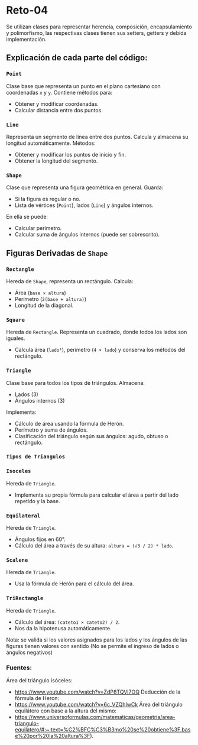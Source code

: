 # Reto-04
Se utilizan clases para representar herencia, composición, encapsulamiento y polimorfismo, las respectivas clases tienen sus setters, getters y debida implementación.

## Explicación de cada parte del código: 
### `Point`
Clase base que representa un punto en el plano cartesiano con coordenadas `x` y `y`. Contiene métodos para:
- Obtener y modificar coordenadas.
- Calcular distancia entre dos puntos.

### `Line`
Representa un segmento de línea entre dos puntos. Calcula y almacena su longitud automáticamente. Métodos:
- Obtener y modificar los puntos de inicio y fin.
- Obtener la longitud del segmento.

### `Shape`
Clase que representa una figura geométrica en general. Guarda:
- Si la figura es regular o no.
- Lista de vértices (`Point`), lados (`Line`) y ángulos internos.

En ella se puede: 
- Calcular perímetro.
- Calcular suma de ángulos internos (puede ser sobrescrito).

## Figuras Derivadas de `Shape`

### `Rectangle`
Hereda de `Shape`, representa un rectángulo. Calcula:
- Área (`base × altura`)
- Perímetro (`2(base + altura)`)
- Longitud de la diagonal.

### `Square`
Hereda de `Rectangle`. Representa un cuadrado, donde todos los lados son iguales.
- Calcula área (`lado²`), perímetro (`4 × lado`) y conserva los métodos del rectángulo.

### `Triangle`
Clase base para todos los tipos de triángulos. Almacena:
- Lados (3)
- Ángulos internos (3)

Implementa:
- Cálculo de área usando la fórmula de Herón.
- Perímetro y suma de ángulos.
- Clasificación del triángulo según sus ángulos: agudo, obtuso o rectángulo.

### `Tipos de Triangulos`

### `Isoceles`
Hereda de `Triangle`. 
- Implementa su propia fórmula para calcular el área a partir del lado repetido y la base.

### `Equilateral`
Hereda de `Triangle`. 
- Ángulos fijos en 60°.
- Cálculo del área a través de su altura: `altura = (√3 / 2) * lado`.

### `Scalene`
Hereda de `Triangle`. 
- Usa la fórmula de Herón para el cálculo del área.

### `TriRectangle`
Hereda de `Triangle`.
- Cálculo del área: `(cateto1 × cateto2) / 2`.
- Nos da la hipotenusa automáticamente.

Nota: se valida si los valores asignados para los lados y los ángulos de las figuras tienen valores con sentido (No se permite el ingreso de lados o ángulos negativos)

### Fuentes:
Área del triángulo isóceles: 
- https://www.youtube.com/watch?v=ZdP8TQVI7OQ 
Deducción de la fórmula de Heron:
- https://www.youtube.com/watch?v=6c_VZQhIwCk 
Área del triángulo equilátero con base a la altura del mismo: 
- https://www.universoformulas.com/matematicas/geometria/area-triangulo-equilatero/#:~:text=%C2%BFC%C3%B3mo%20se%20obtiene%3F,base%20por%20la%20altura%3F).
